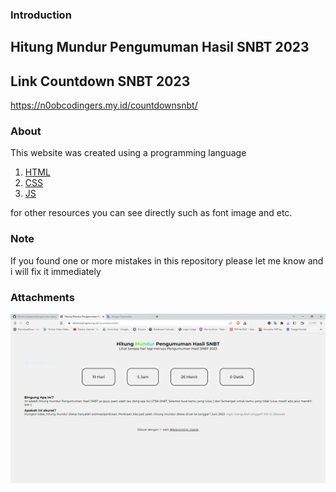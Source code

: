 ### Introduction
<h2>Hitung Mundur Pengumuman Hasil SNBT 2023</h2>

## Link Countdown SNBT 2023
https://n0obcodingers.my.id/countdownsnbt/

### About
This website was created using a programming language
1. [HTML](https://www.w3schools.com/html/)
2. [CSS](https://www.w3schools.com/css/)
3. [JS](https://www.w3schools.com/js/)

for other resources you can see directly such as font image and etc.

### Note
If you found one or more mistakes in this repository please let me know and i will fix it immediately

### Attachments
![](https://raw.githubusercontent.com/N0obCodingers/hitungmundur-pengumuman-snbt/master/attachments/screenshoot.jpg)
